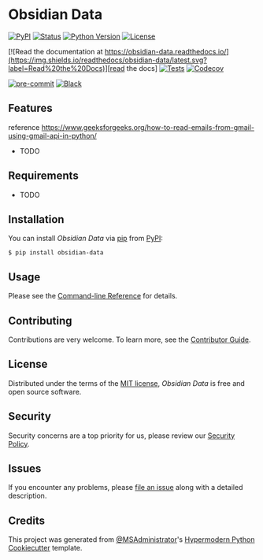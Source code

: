 # Obsidian Data

[![PyPI](https://img.shields.io/pypi/v/obsidian-data.svg)][pypi status]
[![Status](https://img.shields.io/pypi/status/obsidian-data.svg)][pypi status]
[![Python Version](https://img.shields.io/pypi/pyversions/obsidian-data)][pypi status]
[![License](https://img.shields.io/pypi/l/obsidian-data)][license]

[![Read the documentation at https://obsidian-data.readthedocs.io/](https://img.shields.io/readthedocs/obsidian-data/latest.svg?label=Read%20the%20Docs)][read the docs]
[![Tests](https://github.com/MSAdministrator/obsidian-data/workflows/Tests/badge.svg)][tests]
[![Codecov](https://codecov.io/gh/MSAdministrator/obsidian-data/branch/main/graph/badge.svg)][codecov]

[![pre-commit](https://img.shields.io/badge/pre--commit-enabled-brightgreen?logo=pre-commit&logoColor=white)][pre-commit]
[![Black](https://img.shields.io/badge/code%20style-black-000000.svg)][black]

[pypi status]: https://pypi.org/project/obsidian-data/
[read the docs]: https://obsidian-data.readthedocs.io/
[tests]: https://github.com/MSAdministrator/obsidian-data/actions?workflow=Tests
[codecov]: https://app.codecov.io/gh/MSAdministrator/obsidian-data
[pre-commit]: https://github.com/pre-commit/pre-commit
[black]: https://github.com/psf/black

## Features

reference https://www.geeksforgeeks.org/how-to-read-emails-from-gmail-using-gmail-api-in-python/


- TODO

## Requirements

- TODO

## Installation

You can install _Obsidian Data_ via [pip] from [PyPI]:

```console
$ pip install obsidian-data
```

## Usage

Please see the [Command-line Reference] for details.

## Contributing

Contributions are very welcome.
To learn more, see the [Contributor Guide].

## License

Distributed under the terms of the [MIT license][license],
_Obsidian Data_ is free and open source software.

## Security

Security concerns are a top priority for us, please review our [Security Policy](SECURITY.md).

## Issues

If you encounter any problems,
please [file an issue] along with a detailed description.

## Credits

This project was generated from [@MSAdministrator]'s [Hypermodern Python Cookiecutter] template.

[@MSAdministrator]: https://github.com/MSAdministrator
[pypi]: https://pypi.org/
[hypermodern python cookiecutter]: https://github.com/cjolowicz/cookiecutter-hypermodern-python
[file an issue]: https://github.com/MSAdministrator/obsidian-data/issues
[pip]: https://pip.pypa.io/

<!-- github-only -->

[license]: https://github.com/MSAdministrator/obsidian-data/blob/main/LICENSE
[contributor guide]: https://github.com/MSAdministrator/obsidian-data/blob/main/CONTRIBUTING.md
[command-line reference]: https://obsidian-data.readthedocs.io/en/latest/usage.html
